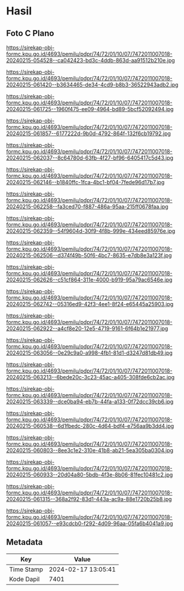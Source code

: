# Hasil

## Foto C Plano

https://sirekap-obj-formc.kpu.go.id/4693/pemilu/pdpr/74/72/01/10/07/7472011007018-20240215-054528--ca042423-bd3c-4ddb-863d-aa91512b210e.jpg

https://sirekap-obj-formc.kpu.go.id/4693/pemilu/pdpr/74/72/01/10/07/7472011007018-20240215-061420--b3634465-de34-4cd9-b8b3-36522943adb2.jpg

https://sirekap-obj-formc.kpu.go.id/4693/pemilu/pdpr/74/72/01/10/07/7472011007018-20240215-061725--1960f475-ee09-4964-bd89-5bcf52092494.jpg

https://sirekap-obj-formc.kpu.go.id/4693/pemilu/pdpr/74/72/01/10/07/7472011007018-20240215-061857--6177222d-9b0d-4792-864f-132f6cb19792.jpg

https://sirekap-obj-formc.kpu.go.id/4693/pemilu/pdpr/74/72/01/10/07/7472011007018-20240215-062037--8c64780d-63fb-4f27-bf96-6405417c5d43.jpg

https://sirekap-obj-formc.kpu.go.id/4693/pemilu/pdpr/74/72/01/10/07/7472011007018-20240215-062146--b1840ffc-1fca-4bc1-bf04-7fede96d17b7.jpg

https://sirekap-obj-formc.kpu.go.id/4693/pemilu/pdpr/74/72/01/10/07/7472011007018-20240215-062258--fa3ced70-f887-486a-95aa-215ff0678faa.jpg

https://sirekap-obj-formc.kpu.go.id/4693/pemilu/pdpr/74/72/01/10/07/7472011007018-20240215-062359--54f9604d-30f9-4f8b-999e-434eed85976e.jpg

https://sirekap-obj-formc.kpu.go.id/4693/pemilu/pdpr/74/72/01/10/07/7472011007018-20240215-062506--d374f49b-50f6-4bc7-8635-e7db8e3a123f.jpg

https://sirekap-obj-formc.kpu.go.id/4693/pemilu/pdpr/74/72/01/10/07/7472011007018-20240215-062626--c51cf864-311e-4000-b919-95a79ac6546e.jpg

https://sirekap-obj-formc.kpu.go.id/4693/pemilu/pdpr/74/72/01/10/07/7472011007018-20240215-062742--05316ed9-42f3-4ee1-8f24-e65445a25903.jpg

https://sirekap-obj-formc.kpu.go.id/4693/pemilu/pdpr/74/72/01/10/07/7472011007018-20240215-062922--a4cf8e20-12e5-4719-9161-6f64b1e21977.jpg

https://sirekap-obj-formc.kpu.go.id/4693/pemilu/pdpr/74/72/01/10/07/7472011007018-20240215-063056--0e29c9a0-a998-4fb1-81d1-d3247d81db49.jpg

https://sirekap-obj-formc.kpu.go.id/4693/pemilu/pdpr/74/72/01/10/07/7472011007018-20240215-063213--6bede20c-3c23-45ac-a405-308fde6cb2ac.jpg

https://sirekap-obj-formc.kpu.go.id/4693/pemilu/pdpr/74/72/01/10/07/7472011007018-20240215-063339--dce0ba94-eb7b-44fa-a133-0f72dcc39cb6.jpg

https://sirekap-obj-formc.kpu.go.id/4693/pemilu/pdpr/74/72/01/10/07/7472011007018-20240215-060538--6d1fbedc-280c-4d64-bdf4-e756aa9b3dd4.jpg

https://sirekap-obj-formc.kpu.go.id/4693/pemilu/pdpr/74/72/01/10/07/7472011007018-20240215-060803--8ee3c1e2-310e-41b8-ab21-5ea305ba0304.jpg

https://sirekap-obj-formc.kpu.go.id/4693/pemilu/pdpr/74/72/01/10/07/7472011007018-20240215-060933--20d04a80-5bdb-4f3e-8b06-81fec10481c2.jpg

https://sirekap-obj-formc.kpu.go.id/4693/pemilu/pdpr/74/72/01/10/07/7472011007018-20240215-061315--368a2f92-83d1-443a-ac9a-88e1720b25b8.jpg

https://sirekap-obj-formc.kpu.go.id/4693/pemilu/pdpr/74/72/01/10/07/7472011007018-20240215-061057--e93cdcb0-f292-4d09-96aa-05fa6b4041a9.jpg


## Metadata

| Key        | Value               |
| ---------- | ------------------- |
| Time Stamp | 2024-02-17 13:05:41 |
| Kode Dapil | 7401                |



